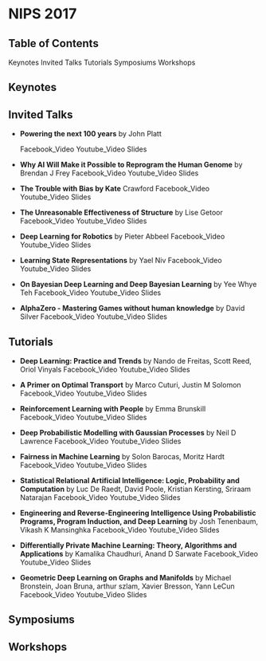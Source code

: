 # NIPS 2017


## Table of Contents
Keynotes
Invited Talks
Tutorials
Symposiums
Workshops

## Keynotes


## Invited Talks

- **Powering the next 100 years** by John Platt
  
  Facebook_Video  Youtube_Video  Slides

- **Why AI Will Make it Possible to Reprogram the Human Genome** by Brendan J Frey
  Facebook_Video  Youtube_Video  Slides

- **The Trouble with Bias by Kate** Crawford
  Facebook_Video  Youtube_Video  Slides

- **The Unreasonable Effectiveness of Structure** by Lise Getoor
  Facebook_Video  Youtube_Video  Slides

- **Deep Learning for Robotics** by Pieter Abbeel
  Facebook_Video  Youtube_Video  Slides

- **Learning State Representations** by Yael Niv
  Facebook_Video  Youtube_Video  Slides

- **On Bayesian Deep Learning and Deep Bayesian Learning** by Yee Whye Teh
  Facebook_Video  Youtube_Video  Slides

- **AlphaZero - Mastering Games without human knowledge** by David Silver
  Facebook_Video  Youtube_Video  Slides


## Tutorials

- **Deep Learning: Practice and Trends** by Nando de Freitas, Scott Reed, Oriol Vinyals
  Facebook_Video  Youtube_Video  Slides

- **A Primer on Optimal Transport** by Marco Cuturi, Justin M Solomon
  Facebook_Video  Youtube_Video  Slides

- **Reinforcement Learning with People** by Emma Brunskill
  Facebook_Video  Youtube_Video  Slides

- **Deep Probabilistic Modelling with Gaussian Processes** by Neil D Lawrence
  Facebook_Video  Youtube_Video  Slides

- **Fairness in Machine Learning** by Solon Barocas, Moritz Hardt
  Facebook_Video  Youtube_Video  Slides

- **Statistical Relational Artificial Intelligence: Logic, Probability and Computation** by Luc De Raedt, David Poole, Kristian Kersting, Sriraam Natarajan
  Facebook_Video  Youtube_Video  Slides

- **Engineering and Reverse-Engineering Intelligence Using Probabilistic Programs, Program Induction, and Deep Learning** by Josh Tenenbaum, Vikash K Mansinghka
  Facebook_Video  Youtube_Video  Slides

- **Differentially Private Machine Learning: Theory, Algorithms and Applications** by Kamalika Chaudhuri, Anand D Sarwate
  Facebook_Video  Youtube_Video  Slides

- **Geometric Deep Learning on Graphs and Manifolds** by Michael Bronstein, Joan Bruna, arthur szlam, Xavier Bresson, Yann LeCun
  Facebook_Video  Youtube_Video  Slides

## Symposiums

## Workshops

